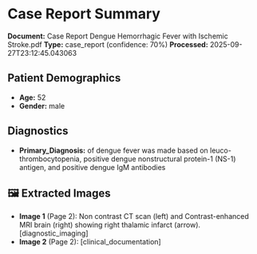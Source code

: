 # Case Report Summary

**Document:** Case Report Dengue Hemorrhagic Fever with Ischemic Stroke.pdf
**Type:** case_report (confidence: 70%)
**Processed:** 2025-09-27T23:12:45.043063

## Patient Demographics
- **Age:** 52
- **Gender:** male

## Diagnostics
- **Primary_Diagnosis:** of dengue fever was made based on leuco-thrombocytopenia,
positive dengue nonstructural protein-1 (NS-1) antigen, and positive dengue IgM antibodies


## 🖼️ Extracted Images

- **Image 1** (Page 2): Non contrast CT scan (left) and Contrast-enhanced MRI brain (right) showing right thalamic infarct (arrow). [diagnostic_imaging]
- **Image 2** (Page 2):  [clinical_documentation]
